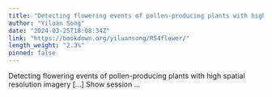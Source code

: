 ```yaml
---
title: "Detecting flowering events of pollen-producing plants with high spatial resolution imagery"
author: "Yiluan Song"
date: "2024-03-25T18:08:34Z"
link: "https://bookdown.org/yiluansong/RS4flower/"
length_weight: "2.3%"
pinned: false
---
```


Detecting flowering events of pollen-producing plants with high spatial resolution imagery [...] Show session ...
